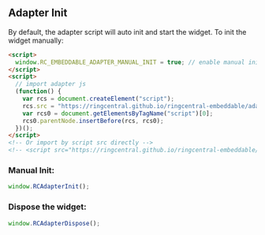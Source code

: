 ## Adapter Init

By default, the adapter script will auto init and start the widget. 
To init the widget manually:

```html
<script>
  window.RC_EMBEDDABLE_ADAPTER_MANUAL_INIT = true; // enable manual init
</script>
<script>
  // import adapter js
  (function() {
    var rcs = document.createElement("script");
    rcs.src = "https://ringcentral.github.io/ringcentral-embeddable/adapter.js";
    var rcs0 = document.getElementsByTagName("script")[0];
    rcs0.parentNode.insertBefore(rcs, rcs0);
  })();
</script>
<!-- Or import by script src directly -->
<!-- <script src="https://ringcentral.github.io/ringcentral-embeddable/adapter.js"></script> -->
```

### Manual Init:

```js
window.RCAdapterInit();
```

### Dispose the widget:

```js
window.RCAdapterDispose();
```
